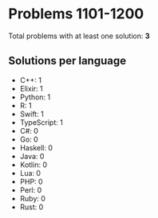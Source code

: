# Problems 1101-1200

Total problems with at least one solution: **3**

## Solutions per language

- C++: 1
- Elixir: 1
- Python: 1
- R: 1
- Swift: 1
- TypeScript: 1
- C#: 0
- Go: 0
- Haskell: 0
- Java: 0
- Kotlin: 0
- Lua: 0
- PHP: 0
- Perl: 0
- Ruby: 0
- Rust: 0
